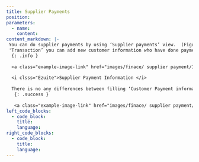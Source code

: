 ```yaml
---
title: Supplier Payments
position:
parameters:
  - name:
    content:
content_markdown: |-
 You can do supplier payments by using ‘Supplier payments’ view.  (Figure 10.3.0) Top of the page, you can view paid suppliers, total supplier payment history and supplier outstanding’s.  Through the smart table, you can get summary of the transaction and by clicking ‘View’ button you can get full details of the transaction. If you want to print payment, you have to click ‘Action’ button. By clicking ‘New 
 'Transaction’ you can add new customer information who have done payments. (Figure 10.3.1)
  {: .info }
  
  <a class="example-image-link" href="images/finace/ supplier payment/1.PNG" data-lightbox="example-1"><img class="example-image" src="images/finace/supplier payment/1.PNG" data-lightbox="example-1" alt=""></a> 
  
  <i clsss="Ezuite">Supplier Payment Information </i>
  
  There is no any differences between filling ‘Customer Payment information’ and ‘Supplier Payment Information’. Then you have to follow same procedure for both views. 
   {: .success }
   
   <a class="example-image-link" href="images/finace/ supplier payment/2.PNG" data-lightbox="example-1"><img class="example-image" src="images/finace/supplier payment/2.PNG" data-lightbox="example-1" alt=""></a> 
left_code_blocks:
  - code_block:
    title:
    language:
right_code_blocks:
  - code_block:
    title:
    language:
---
```


